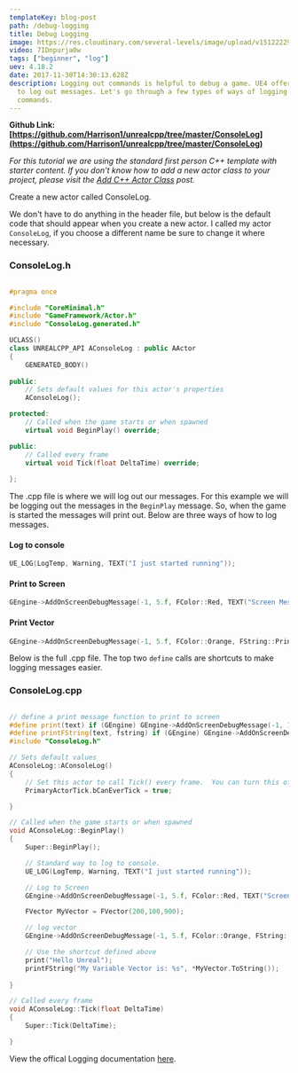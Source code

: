 ```yaml
---
templateKey: blog-post
path: /debug-logging
title: Debug Logging
image: https://res.cloudinary.com/several-levels/image/upload/v1512222942/console-log_zmjgfh.jpg
video: 7IDnpurja0w
tags: ["beginner", "log"]
uev: 4.18.2
date: 2017-11-30T14:30:13.628Z
description: Logging out commands is helpful to debug a game. UE4 offers a variety of ways
  to log out messages. Let's go through a few types of ways of logging out
  commands.
---
```

**Github Link: [https://github.com/Harrison1/unrealcpp/tree/master/ConsoleLog](https://github.com/Harrison1/unrealcpp/tree/master/ConsoleLog)**

*For this tutorial we are using the standard first person C++ template with starter content. If you don't know how to add a new actor class to your project, please visit the [Add C++ Actor Class](/add-actor-class) post.*

Create a new actor called ConsoleLog.

We don't have to do anything in the header file, but below is the default code that should appear when you create a new actor. I called my actor `ConsoleLog`, if you choose a different name be sure to change it where necessary.

### ConsoleLog.h

```cpp

#pragma once

#include "CoreMinimal.h"
#include "GameFramework/Actor.h"
#include "ConsoleLog.generated.h"

UCLASS()
class UNREALCPP_API AConsoleLog : public AActor
{
	GENERATED_BODY()
	
public:	
	// Sets default values for this actor's properties
	AConsoleLog();

protected:
	// Called when the game starts or when spawned
	virtual void BeginPlay() override;

public:	
	// Called every frame
	virtual void Tick(float DeltaTime) override;
	
};

```

The .cpp file is where we will log out our messages. For this example we will be logging out the messages in the `BeginPlay` message. So, when the game is started the messages will print out. Below are three ways of how to log messages. 

#### Log to console
```cpp
UE_LOG(LogTemp, Warning, TEXT("I just started running"));
```

#### Print to Screen
```cpp
GEngine->AddOnScreenDebugMessage(-1, 5.f, FColor::Red, TEXT("Screen Message"));
```

#### Print Vector
```cpp
GEngine->AddOnScreenDebugMessage(-1, 5.f, FColor::Orange, FString::Printf(TEXT("My Location is: %s"), *GetActorLocation().ToString()));
```

Below is the full .cpp file. The top two `define` calls are shortcuts to make logging messages easier. 

### ConsoleLog.cpp
```cpp

// define a print message function to print to screen
#define print(text) if (GEngine) GEngine->AddOnScreenDebugMessage(-1, 1.5, FColor::Green,text)
#define printFString(text, fstring) if (GEngine) GEngine->AddOnScreenDebugMessage(-1, 5.f, FColor::Magenta, FString::Printf(TEXT(text), fstring))
#include "ConsoleLog.h"

// Sets default values
AConsoleLog::AConsoleLog()
{
 	// Set this actor to call Tick() every frame.  You can turn this off to improve performance if you don't need it.
	PrimaryActorTick.bCanEverTick = true;

}

// Called when the game starts or when spawned
void AConsoleLog::BeginPlay()
{
	Super::BeginPlay();

	// Standard way to log to console.
	UE_LOG(LogTemp, Warning, TEXT("I just started running"));

	// Log to Screen
	GEngine->AddOnScreenDebugMessage(-1, 5.f, FColor::Red, TEXT("Screen Message"));

	FVector MyVector = FVector(200,100,900);

	// log vector
	GEngine->AddOnScreenDebugMessage(-1, 5.f, FColor::Orange, FString::Printf(TEXT("My Location is: %s"), *GetActorLocation().ToString()));

	// Use the shortcut defined above
	print("Hello Unreal");	
	printFString("My Variable Vector is: %s", *MyVector.ToString());
	
}

// Called every frame
void AConsoleLog::Tick(float DeltaTime)
{
	Super::Tick(DeltaTime);

}

```

View the offical Logging documentation [here](https://wiki.unrealengine.com/Logs,_Printing_Messages_To_Yourself_During_Runtime).
